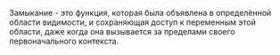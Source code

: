 Замыкание - это функция, которая была объявлена в определённой области видимости, и сохраняющая доступ к переменным этой области, даже когда она вызывается за пределами своего первоначального контекста.